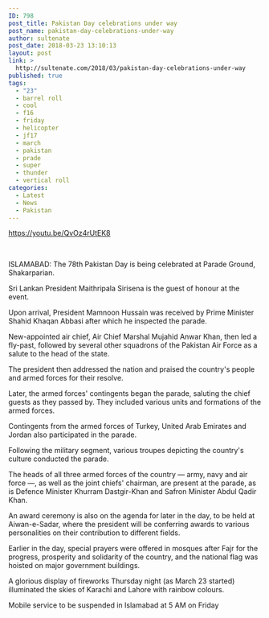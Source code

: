 ```yaml
---
ID: 798
post_title: Pakistan Day celebrations under way
post_name: pakistan-day-celebrations-under-way
author: sultenate
post_date: 2018-03-23 13:10:13
layout: post
link: >
  http://sultenate.com/2018/03/pakistan-day-celebrations-under-way
published: true
tags:
  - "23"
  - barrel roll
  - cool
  - f16
  - friday
  - helicopter
  - jf17
  - march
  - pakistan
  - prade
  - super
  - thunder
  - vertical roll
categories:
  - Latest
  - News
  - Pakistan
---
```

https://youtu.be/QvOz4rUtEK8

&nbsp;

ISLAMABAD: The 78th Pakistan Day is being celebrated at Parade Ground, Shakarparian.

Sri Lankan President Maithripala Sirisena is the guest of honour at the event.

Upon arrival, President Mamnoon Hussain was received by Prime Minister Shahid Khaqan Abbasi after which he inspected the parade.

New-appointed air chief, Air Chief Marshal Mujahid Anwar Khan, then led a fly-past, followed by several other squadrons of the Pakistan Air Force as a salute to the head of the state.

The president then addressed the nation and praised the country's people and armed forces for their resolve.

Later, the armed forces' contingents began the parade, saluting the chief guests as they passed by. They included various units and formations of the armed forces.

Contingents from the armed forces of Turkey, United Arab Emirates and Jordan also participated in the parade.

Following the military segment, various troupes depicting the country's culture conducted the parade.

The heads of all three armed forces of the country — army, navy and air force —, as well as the joint chiefs' chairman, are present at the parade, as is Defence Minister Khurram Dastgir-Khan and Safron Minister Abdul Qadir Khan.

An award ceremony is also on the agenda for later in the day, to be held at Aiwan-e-Sadar, where the president will be conferring awards to various personalities on their contribution to different fields.

Earlier in the day, special prayers were offered in mosques after Fajr for the progress, prosperity and solidarity of the country, and the national flag was hoisted on major government buildings.

A glorious display of fireworks Thursday night (as March 23 started) illuminated the skies of Karachi and Lahore with rainbow colours.

Mobile service to be suspended in Islamabad at 5 AM on Friday